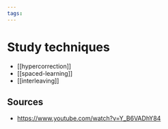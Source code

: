 ```yaml
---
tags:
---
```


# Study techniques

- [[hypercorrection]]
- [[spaced-learning]]
- [[interleaving]]

## Sources

- <https://www.youtube.com/watch?v=Y_B6VADhY84>
